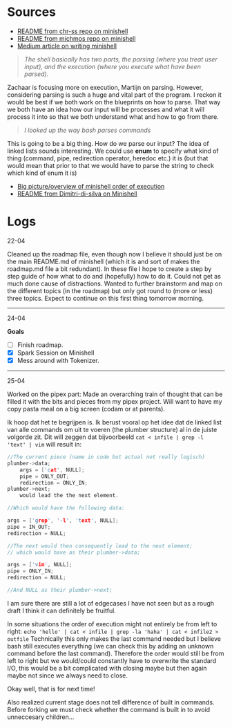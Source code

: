 # Sources
- [README from chr-ss repo on minishell](https://github.com/Chr-ss/minishell/blob/main/README.md)
- [README from michmos repo on minishell](https://github.com/michmos/42_minishell/blob/main/README.md)
- [Medium article on writing minishell](https://m4nnb3ll.medium.com/minishell-building-a-mini-bash-a-42-project-b55a10598218)

> *The shell basically has two parts, the parsing (where you treat user input), and the execution (where you execute what have been parsed).*

Zachaar is focusing more on execution, Martijn on parsing. However, considering parsing is such a huge and vital part of the program. I reckon it would be best if we both work on the blueprints on how to parse. That way we both have an idea how our input will be processes and what it will process it into so that we both understand what and how to go from there. 

> *I looked up the way bash parses commands*

This is going to be a big thing. How do we parse our input? The idea of linked lists sounds interesting. We could use **enum** to specify what kind of thing (command, pipe, redirection operator, heredoc etc.) it is (but that would mean that prior to that we would have to parse the string to check which kind of enum it is)
- [Big picture/overview of minishell order of execution](https://whimsical.com/minishell-architecture-big-picture-7b9N8PL3qHrddbs977mQ2J)
- [README from Dimitri-di-silva on Minishell](https://github.com/DimitriDaSilva/42_minishell?tab=readme-ov-file#1-extracting-information)


# Logs
22-04

Cleaned up the roadmap file, even though now I believe it should just be on the main README.md of minishell (which it is and sort of makes the roadmap.md file a bit redundant). In these file I hope to create a step by step guide of how what to do and (hopefully) how to do it. 
Could not get as much done cause of distractions. Wanted to further brainstorm and map on the different topics (in the roadmap) but only got round to (more or less) three topics. Expect to continue on this first thing tomorrow morning.

---
24-04

**Goals**

- [ ] Finish roadmap.
- [X] Spark Session on Minishell
- [X] Mess around with Tokenizer.

---
25-04

Worked on the pipex part:
Made an overarching train of thought that can be filled it with the bits and pieces from my pipex project.
Will want to have my copy pasta meal on a big screen (codam or at parents).

Ik hoop dat het te begrijpen is. Ik berust vooral op het idee dat de linked list van alle commands om uit te voeren (the plumber structure) al in de juiste volgorde zit. Dit will zeggen dat bijvoorbeeld `cat < infile | grep -l 'text' | vim` will result in:
```c
//The current piece (name in code but actual not really logisch)
plumber->data;
	args = ['cat', NULL];
	pipe = ONLY_OUT;
	redirection = ONLY_IN;
plumber->next;
	would lead the the next element.

//Which would have the following data:

args = ['grep', '-l', 'text', NULL];
pipe = IN_OUT;
redirection = NULL;

//The next would then consequently lead to the next element;
// which would have as their plumber->data;

args = ['vim', NULL];
pipe = ONLY_IN;
redirection = NULL;

//And NULL as their plumber->next;
```

I am sure there are still a lot of edgecases I have not seen but as a rough draft I think it can definitely be fruitful.

In some situations the order of execution might not entirely be from left to right:
`echo 'hello' | cat < infile | grep -la 'haha' | cat < infile2 > outfile`
Technically this only makes the last command needed but I believe bash still executes everything (we can check this by adding an unknown command before the last command). Therefore the order would still be from left to right but we would/could constantly have to overwrite the standard I/O, this would be a bit complicated with closing maybe but then again maybe not since we always need to close.

Okay well, that is for next time!

Also realized current stage does not tell difference of built in commands. Before forking we must check whether the command is built in to avoid unneccesary children...
